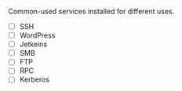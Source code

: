 Common-used services installed for different uses.

- [ ] SSH
- [ ] WordPress
- [ ] Jetkeins
- [ ] SMB
- [ ] FTP
- [ ] RPC
- [ ] Kerberos